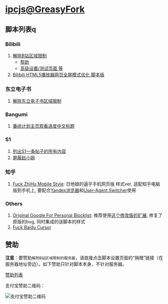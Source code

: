 # [ipcjs@GreasyFork](https://greasyfork.org/zh-CN/users/86730-ipcjs)

## 脚本列表q

### Bilibili

1. [解除B站区域限制](https://greasyfork.org/zh-CN/scripts/25718-%E8%A7%A3%E9%99%A4b%E7%AB%99%E5%8C%BA%E5%9F%9F%E9%99%90%E5%88%B6)
    - [帮助](https://github.com/ipcjs/bilibili-helper/blob/user.js/packages/unblock-area-limit/README.md)
    - [高级设置/测试页面 等](https://github.com/ipcjs/bilibili-helper/blob/user.js/packages/unblock-area-limit/README.dev.md)
2. [Bilibili HTML5播放器网页全屏模式优化 脚本版](https://greasyfork.org/zh-CN/scripts/25858-bilibili-html5%E6%92%AD%E6%94%BE%E5%99%A8%E7%BD%91%E9%A1%B5%E5%85%A8%E5%B1%8F%E6%A8%A1%E5%BC%8F%E4%BC%98%E5%8C%96-%E8%84%9A%E6%9C%AC%E7%89%88)

### 东立电子书

1. [解除东立电子书区域限制](https://github.com/ipcjs/tongli-ebook-tw-unblock)

### Bangumi

1. [番组计划主页观看进度中文标题](https://greasyfork.org/zh-CN/scripts/373284-%E7%95%AA%E7%BB%84%E8%AE%A1%E5%88%92%E4%B8%BB%E9%A1%B5%E8%A7%82%E7%9C%8B%E8%BF%9B%E5%BA%A6%E4%B8%AD%E6%96%87%E6%A0%87%E9%A2%98)

### S1

1. [列出S1一条帖子的所有内容](https://greasyfork.org/zh-CN/scripts/28810-%E5%88%97%E5%87%BAs1%E4%B8%80%E6%9D%A1%E5%B8%96%E5%AD%90%E7%9A%84%E6%89%80%E6%9C%89%E5%86%85%E5%AE%B9)
2. [屏蔽赵小姐](https://greasyfork.org/zh-CN/scripts/34383-%E5%B1%8F%E8%94%BD%E8%B5%B5%E5%B0%8F%E5%A7%90)

### 知乎

1. [Fuck ZhiHu Mobile Style](https://greasyfork.org/zh-CN/scripts/374771-zhihu-mobile-style): 日他娘的逼乎手机网页版 样式ver, 适配知乎电脑版到手机上, 要配合[Yandex浏览器](https://browser.yandex.com/mobile)和[User-Agent Switcher](https://chrome.google.com/webstore/detail/user-agent-switcher-for-c/djflhoibgkdhkhhcedjiklpkjnoahfmg)使用

### Others

1. [Original Google For Personal Blocklist](https://greasyfork.org/zh-CN/scripts/25857-original-google-for-personal-blocklist): 推荐使用[这个修改版的扩展](https://github.com/bstaint/Personal-Blocklist), 修复了原版的bug, 同时集成的该脚本的样式
2. [Fuck Baidu Cursor](https://greasyfork.org/zh-CN/scripts/28206-baidu-cursor)

## 赞助

**注意**：要赞助`解除B站区域限制的服务器`，请直接点击脚本设置页面的“捐赠”链接（在服务器地址旁边）。如下赞助只针对脚本本身，不针对服务器。

[赞助列表](donate/donation.jsonc)

支付宝赞助二维码：

![支付宝赞助二维码](donate/donate_by_alipay.png)

